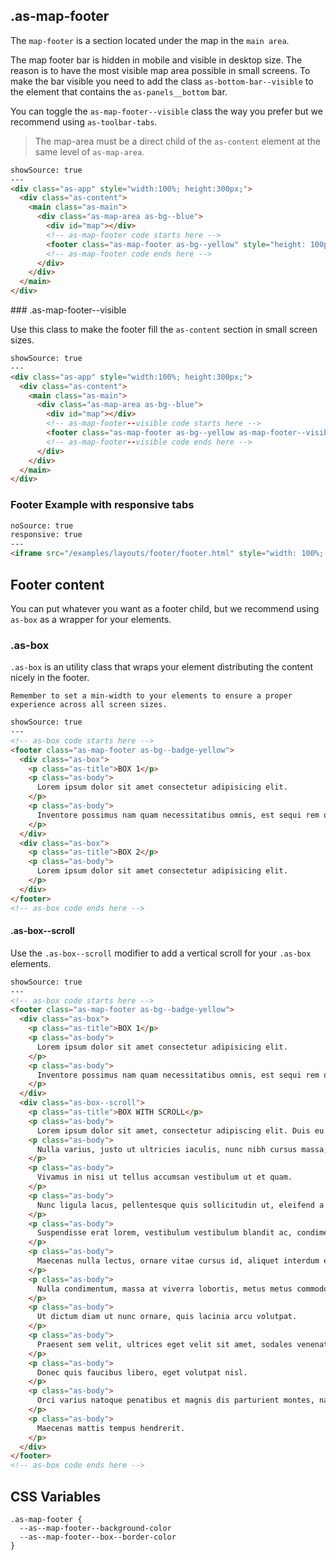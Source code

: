## .as-map-footer

The `map-footer` is a section located under the map in the `main area`.

The map footer bar is hidden in mobile and visible in desktop size. The reason is to have the most visible map area possible in small screens. To make the bar visible you need to add the class `as-bottom-bar--visible` to the element that contains the `as-panels__bottom` bar.

You can toggle the `as-map-footer--visible` class the way you prefer but we recommend using `as-toolbar-tabs`.


> The map-area must be a direct child of the `as-content` element at the same level of `as-map-area`.


```html
showSource: true
---
<div class="as-app" style="width:100%; height:300px;">
  <div class="as-content">
    <main class="as-main">
      <div class="as-map-area as-bg--blue">
        <div id="map"></div>
        <!-- as-map-footer code starts here -->
        <footer class="as-map-footer as-bg--yellow" style="height: 100px;"></footer>
        <!-- as-map-footer code ends here -->
      </div>
    </div>
  </main>
</div>
```


### .as-map-footer--visible

Use this class to make the footer fill the `as-content` section in small screen sizes.

```html
showSource: true
---
<div class="as-app" style="width:100%; height:300px;">
  <div class="as-content">
    <main class="as-main">
      <div class="as-map-area as-bg--blue">
        <div id="map"></div>
        <!-- as-map-footer--visible code starts here -->
        <footer class="as-map-footer as-bg--yellow as-map-footer--visible" style="min-height: 100px;"></footer>
        <!-- as-map-footer--visible code ends here -->
      </div>
    </div>
  </main>
</div>
```

### Footer Example with responsive tabs

```html
noSource: true
responsive: true
---
<iframe src="/examples/layouts/footer/footer.html" style="width: 100%; height: 100%;">
```

## Footer content

You can put whatever you want as a footer child, but we recommend using `as-box` as a wrapper for your elements.

### .as-box

`.as-box` is an utility class that wraps your element distributing the content nicely in the footer.


```hint|directive
Remember to set a min-width to your elements to ensure a proper experience across all screen sizes.
```

```html
showSource: true
---
<!-- as-box code starts here -->
<footer class="as-map-footer as-bg--badge-yellow">
  <div class="as-box">
    <p class="as-title">BOX 1</p>
    <p class="as-body">
      Lorem ipsum dolor sit amet consectetur adipisicing elit.
    </p>
    <p class="as-body">
      Inventore possimus nam quam necessitatibus omnis, est sequi rem quibusdam molestiae.
    </p>
  </div>
  <div class="as-box">
    <p class="as-title">BOX 2</p>
    <p class="as-body">
      Lorem ipsum dolor sit amet consectetur adipisicing elit.
    </p>
  </div>
</footer>
<!-- as-box code ends here -->
```

#### .as-box--scroll

Use the `.as-box--scroll` modifier to add a vertical scroll for your `.as-box` elements.

```html
showSource: true
---
<!-- as-box code starts here -->
<footer class="as-map-footer as-bg--badge-yellow">
  <div class="as-box">
    <p class="as-title">BOX 1</p>
    <p class="as-body">
      Lorem ipsum dolor sit amet consectetur adipisicing elit.
    </p>
    <p class="as-body">
      Inventore possimus nam quam necessitatibus omnis, est sequi rem quibusdam molestiae.
    </p>
  </div>
  <div class="as-box--scroll">
    <p class="as-title">BOX WITH SCROLL</p>
    <p class="as-body">
      Lorem ipsum dolor sit amet, consectetur adipiscing elit. Duis eu consequat quam.
    <p class="as-body">
      Nulla varius, justo ut ultricies iaculis, nunc nibh cursus massa, eu luctus mi massa a felis.
    </p>
    <p class="as-body">
      Vivamus in nisi ut tellus accumsan vestibulum ut et quam.
    </p>
    <p class="as-body">
      Nunc ligula lacus, pellentesque quis sollicitudin ut, eleifend a sapien.
    </p>
    <p class="as-body">
      Suspendisse erat lorem, vestibulum vestibulum blandit ac, condimentum eget lorem.
    </p>
    <p class="as-body">
      Maecenas nulla lectus, ornare vitae cursus id, aliquet interdum enim.
    </p>
    <p class="as-body">
      Nulla condimentum, massa at viverra lobortis, metus metus commodo metus, eget ultrices augue ex id sem.
    </p>
    <p class="as-body">
      Ut dictum diam ut nunc ornare, quis lacinia arcu volutpat.
    </p>
    <p class="as-body">
      Praesent sem velit, ultrices eget velit sit amet, sodales venenatis urna.
    </p>
    <p class="as-body">
      Donec quis faucibus libero, eget volutpat nisl. 
    </p>
    <p class="as-body">
      Orci varius natoque penatibus et magnis dis parturient montes, nascetur ridiculus mus.
    </p>
    <p class="as-body">
      Maecenas mattis tempus hendrerit.
    </p>
  </div>
</footer>
<!-- as-box code ends here -->
```

## CSS Variables

```
.as-map-footer {
  --as--map-footer--background-color
  --as--map-footer--box--border-color
}
```